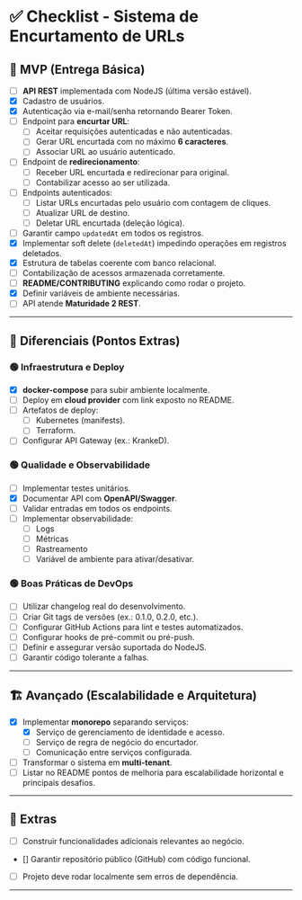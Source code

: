 # ✅ Checklist - Sistema de Encurtamento de URLs

## 🚀 **MVP (Entrega Básica)**

- [ ] **API REST** implementada com NodeJS (última versão estável).
- [x] Cadastro de usuários.
- [x] Autenticação via e-mail/senha retornando Bearer Token.
- [ ] Endpoint para **encurtar URL**:
  - [ ] Aceitar requisições autenticadas e não autenticadas.
  - [ ] Gerar URL encurtada com no máximo **6 caracteres**.
  - [ ] Associar URL ao usuário autenticado.
- [ ] Endpoint de **redirecionamento**:
  - [ ] Receber URL encurtada e redirecionar para original.
  - [ ] Contabilizar acesso ao ser utilizada.
- [ ] Endpoints autenticados:
  - [ ] Listar URLs encurtadas pelo usuário com contagem de cliques.
  - [ ] Atualizar URL de destino.
  - [ ] Deletar URL encurtada (deleção lógica).
- [ ] Garantir campo `updatedAt` em todos os registros.
- [x] Implementar soft delete (`deletedAt`) impedindo operações em registros deletados.
- [x] Estrutura de tabelas coerente com banco relacional.
- [ ] Contabilização de acessos armazenada corretamente.
- [ ] **README/CONTRIBUTING** explicando como rodar o projeto.
- [x] Definir variáveis de ambiente necessárias.
- [ ] API atende **Maturidade 2 REST**.

---

## 🌟 **Diferenciais (Pontos Extras)**

### 🟢 **Infraestrutura e Deploy**

- [x] **docker-compose** para subir ambiente localmente.
- [ ] Deploy em **cloud provider** com link exposto no README.
- [ ] Artefatos de deploy:
  - [ ] Kubernetes (manifests).
  - [ ] Terraform.
- [ ] Configurar API Gateway (ex.: KrankeD).

### 🟢 **Qualidade e Observabilidade**

- [ ] Implementar testes unitários.
- [x] Documentar API com **OpenAPI/Swagger**.
- [ ] Validar entradas em todos os endpoints.
- [ ] Implementar observabilidade:
  - [ ] Logs
  - [ ] Métricas
  - [ ] Rastreamento
  - [ ] Variável de ambiente para ativar/desativar.

### 🟢 **Boas Práticas de DevOps**

- [ ] Utilizar changelog real do desenvolvimento.
- [ ] Criar Git tags de versões (ex.: 0.1.0, 0.2.0, etc.).
- [ ] Configurar GitHub Actions para lint e testes automatizados.
- [ ] Configurar hooks de pré-commit ou pré-push.
- [ ] Definir e assegurar versão suportada do NodeJS.
- [ ] Garantir código tolerante a falhas.

---

## 🏗️ **Avançado (Escalabilidade e Arquitetura)**

- [x] Implementar **monorepo** separando serviços:
  - [x] Serviço de gerenciamento de identidade e acesso.
  - [ ] Serviço de regra de negócio do encurtador.
  - [ ] Comunicação entre serviços configurada.
- [ ] Transformar o sistema em **multi-tenant**.
- [ ] Listar no README pontos de melhoria para escalabilidade horizontal e principais desafios.

---

## 🎯 **Extras**

- [ ] Construir funcionalidades adicionais relevantes ao negócio.
- [] Garantir repositório público (GitHub) com código funcional.
- [ ] Projeto deve rodar localmente sem erros de dependência.

---
